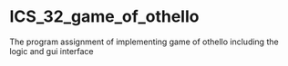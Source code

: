 # ICS_32_game_of_othello
The program assignment of implementing game of othello including the logic and gui interface
